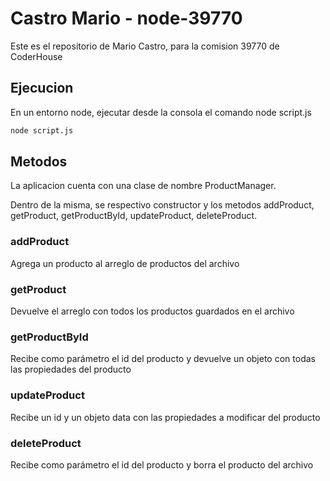 # Castro Mario - node-39770

Este es el repositorio de Mario Castro, para la comision 39770 de CoderHouse

## Ejecucion

En un entorno node, ejecutar desde la consola el comando node script.js

```bash
node script.js
```

## Metodos

La aplicacion cuenta con una clase de nombre ProductManager.

Dentro de la misma, se respectivo constructor y los metodos addProduct, getProduct, getProductById, updateProduct, deleteProduct.

### addProduct
Agrega un producto al arreglo de productos del archivo

### getProduct

Devuelve el arreglo con todos los productos guardados en el archivo

### getProductById

Recibe como parámetro el id del producto y devuelve un objeto con todas las propiedades del producto

### updateProduct

Recibe un id y un objeto data con las propiedades a modificar del producto

### deleteProduct

Recibe como parámetro el id del producto y borra el producto del archivo

